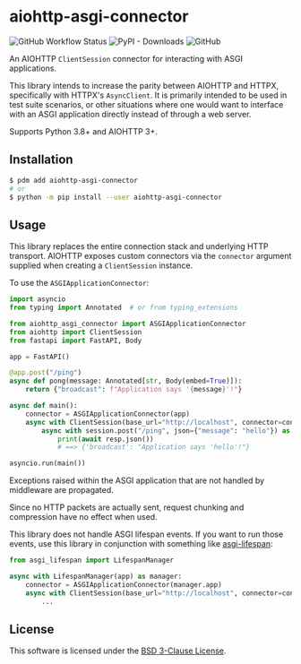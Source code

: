 # aiohttp-asgi-connector

![GitHub Workflow Status](https://img.shields.io/github/actions/workflow/status/thearchitector/aiohttp-asgi-connector/CI.yaml?label=tests&style=flat-square)
![PyPI - Downloads](https://img.shields.io/pypi/dw/aiohttp-asgi-connector?style=flat-square)
![GitHub](https://img.shields.io/github/license/thearchitector/aiohttp-asgi-connector?style=flat-square)

An AIOHTTP `ClientSession` connector for interacting with ASGI applications.

This library intends to increase the parity between AIOHTTP and HTTPX, specifically with HTTPX's `AsyncClient`. It is primarily intended to be used in test suite scenarios, or other situations where one would want to interface with an ASGI application directly instead of through a web server.

Supports Python 3.8+ and AIOHTTP 3+.

## Installation

```sh
$ pdm add aiohttp-asgi-connector
# or
$ python -m pip install --user aiohttp-asgi-connector
```

## Usage

This library replaces the entire connection stack and underlying HTTP transport. AIOHTTP exposes custom connectors via the `connector` argument supplied when creating a `ClientSession` instance.

To use the `ASGIApplicationConnector`:

```py
import asyncio
from typing import Annotated  # or from typing_extensions

from aiohttp_asgi_connector import ASGIApplicationConnector
from aiohttp import ClientSession
from fastapi import FastAPI, Body

app = FastAPI()

@app.post("/ping")
async def pong(message: Annotated[str, Body(embed=True)]):
    return {"broadcast": f"Application says '{message}'!"}

async def main():
    connector = ASGIApplicationConnector(app)
    async with ClientSession(base_url="http://localhost", connector=connector) as session:
        async with session.post("/ping", json={"message": "hello"}) as resp:
            print(await resp.json())
            # ==> {'broadcast': "Application says 'hello'!"}

asyncio.run(main())
```

Exceptions raised within the ASGI application that are not handled by middleware are propagated.

Since no HTTP packets are actually sent, request chunking and compression have no effect when used.

This library does not handle ASGI lifespan events. If you want to run those events, use this library in conjunction with something like [asgi-lifespan](https://pypi.org/project/asgi-lifespan/):

```py
from asgi_lifespan import LifespanManager

async with LifespanManager(app) as manager:
    connector = ASGIApplicationConnector(manager.app)
    async with ClientSession(base_url="http://localhost", connector=connector) as session:
        ...
```

## License

This software is licensed under the [BSD 3-Clause License](LICENSE).

